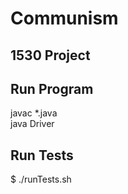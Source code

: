 # Communism
## 1530 Project

## Run Program
javac \*.java
<br>java Driver

## Run Tests
$ ./runTests.sh
